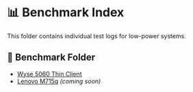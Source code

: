 # 📊 Benchmark Index

This folder contains individual test logs for low-power systems.


## 📁 Benchmark Folder

- [Wyse 5060 Thin Client](benchmarks/wyse5060.md)
- [Lenovo M715q](benchmarks/Lenovo-M715q.md) *(coming soon)*
